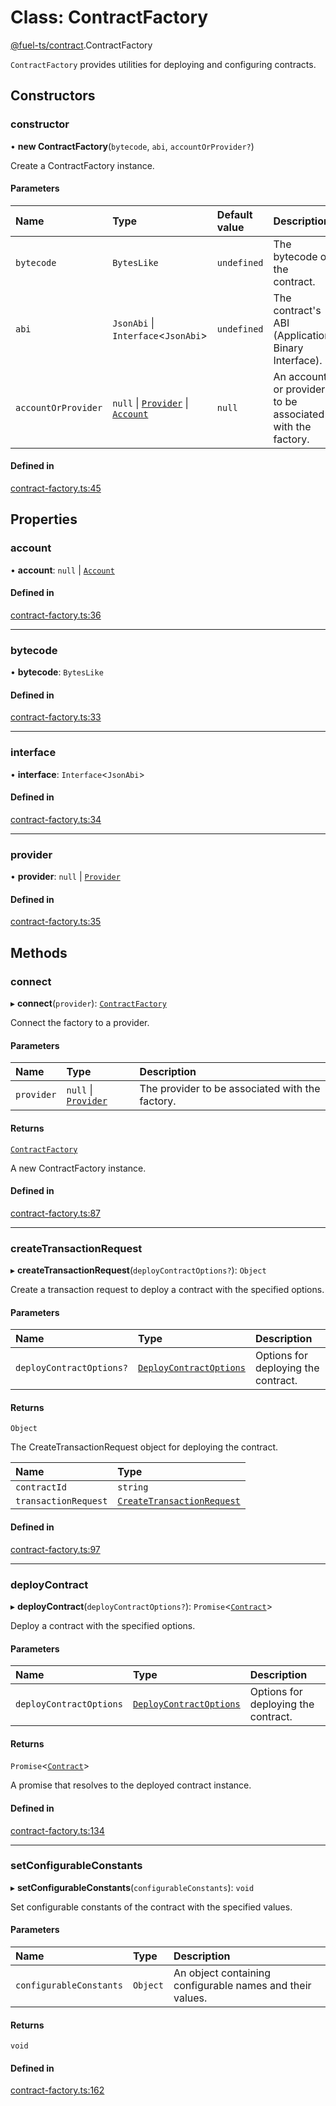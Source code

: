 # Class: ContractFactory

[@fuel-ts/contract](/api/Contract/index.md).ContractFactory

`ContractFactory` provides utilities for deploying and configuring contracts.

## Constructors

### constructor

• **new ContractFactory**(`bytecode`, `abi`, `accountOrProvider?`)

Create a ContractFactory instance.

#### Parameters

| Name | Type | Default value | Description |
| :------ | :------ | :------ | :------ |
| `bytecode` | `BytesLike` | `undefined` | The bytecode of the contract. |
| `abi` | `JsonAbi` \| `Interface`&lt;`JsonAbi`\> | `undefined` | The contract's ABI (Application Binary Interface). |
| `accountOrProvider` | ``null`` \| [`Provider`](/api/Providers/Provider.md) \| [`Account`](/api/Wallet/Account.md) | `null` | An account or provider to be associated with the factory. |

#### Defined in

[contract-factory.ts:45](https://github.com/FuelLabs/fuels-ts/blob/5ff795dc/packages/contract/src/contract-factory.ts#L45)

## Properties

### account

• **account**: ``null`` \| [`Account`](/api/Wallet/Account.md)

#### Defined in

[contract-factory.ts:36](https://github.com/FuelLabs/fuels-ts/blob/5ff795dc/packages/contract/src/contract-factory.ts#L36)

___

### bytecode

• **bytecode**: `BytesLike`

#### Defined in

[contract-factory.ts:33](https://github.com/FuelLabs/fuels-ts/blob/5ff795dc/packages/contract/src/contract-factory.ts#L33)

___

### interface

• **interface**: `Interface`&lt;`JsonAbi`\>

#### Defined in

[contract-factory.ts:34](https://github.com/FuelLabs/fuels-ts/blob/5ff795dc/packages/contract/src/contract-factory.ts#L34)

___

### provider

• **provider**: ``null`` \| [`Provider`](/api/Providers/Provider.md)

#### Defined in

[contract-factory.ts:35](https://github.com/FuelLabs/fuels-ts/blob/5ff795dc/packages/contract/src/contract-factory.ts#L35)

## Methods

### connect

▸ **connect**(`provider`): [`ContractFactory`](/api/Contract/ContractFactory.md)

Connect the factory to a provider.

#### Parameters

| Name | Type | Description |
| :------ | :------ | :------ |
| `provider` | ``null`` \| [`Provider`](/api/Providers/Provider.md) | The provider to be associated with the factory. |

#### Returns

[`ContractFactory`](/api/Contract/ContractFactory.md)

A new ContractFactory instance.

#### Defined in

[contract-factory.ts:87](https://github.com/FuelLabs/fuels-ts/blob/5ff795dc/packages/contract/src/contract-factory.ts#L87)

___

### createTransactionRequest

▸ **createTransactionRequest**(`deployContractOptions?`): `Object`

Create a transaction request to deploy a contract with the specified options.

#### Parameters

| Name | Type | Description |
| :------ | :------ | :------ |
| `deployContractOptions?` | [`DeployContractOptions`](/api/Contract/index.md#deploycontractoptions) | Options for deploying the contract. |

#### Returns

`Object`

The CreateTransactionRequest object for deploying the contract.

| Name | Type |
| :------ | :------ |
| `contractId` | `string` |
| `transactionRequest` | [`CreateTransactionRequest`](/api/Providers/CreateTransactionRequest.md) |

#### Defined in

[contract-factory.ts:97](https://github.com/FuelLabs/fuels-ts/blob/5ff795dc/packages/contract/src/contract-factory.ts#L97)

___

### deployContract

▸ **deployContract**(`deployContractOptions?`): `Promise`&lt;[`Contract`](/api/Program/Contract.md)\>

Deploy a contract with the specified options.

#### Parameters

| Name | Type | Description |
| :------ | :------ | :------ |
| `deployContractOptions` | [`DeployContractOptions`](/api/Contract/index.md#deploycontractoptions) | Options for deploying the contract. |

#### Returns

`Promise`&lt;[`Contract`](/api/Program/Contract.md)\>

A promise that resolves to the deployed contract instance.

#### Defined in

[contract-factory.ts:134](https://github.com/FuelLabs/fuels-ts/blob/5ff795dc/packages/contract/src/contract-factory.ts#L134)

___

### setConfigurableConstants

▸ **setConfigurableConstants**(`configurableConstants`): `void`

Set configurable constants of the contract with the specified values.

#### Parameters

| Name | Type | Description |
| :------ | :------ | :------ |
| `configurableConstants` | `Object` | An object containing configurable names and their values. |

#### Returns

`void`

#### Defined in

[contract-factory.ts:162](https://github.com/FuelLabs/fuels-ts/blob/5ff795dc/packages/contract/src/contract-factory.ts#L162)
